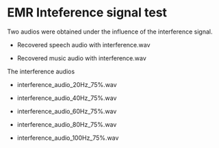 # EMR Inteference signal test

Two audios were obtained under the influence of the interference signal.

- Recovered speech audio with interference.wav 

- Recovered music audio with interference.wav


The interference audios<br>

- interference_audio_20Hz_75%.wav <br>
    
- interference_audio_40Hz_75%.wav <br>
    
- interference_audio_60Hz_75%.wav <br>
    
- interference_audio_80Hz_75%.wav <br>
    
- interference_audio_100Hz_75%.wav <br>

  

